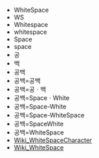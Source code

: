- WhiteSpace
- WS
- Whitespace
- whitespace
- Space
- space
- 공
- 백
- 공백
- 공백=공백
- 공백=공ㆍ백
- 공백=SpaceㆍWhite
- 공백=Space-White
- 공백=Space-WhiteSpace
- 공백=SpaceWhite
- 공백=WhiteSpace
- [Wiki_WhiteSpaceCharacter](https://en.wikipedia.org/wiki/Whitespace_character)
- [Wiki_WhiteSpace](https://en.wikipedia.org/wiki/Whitespace_(programming_language))
